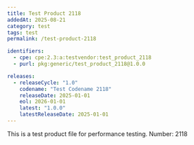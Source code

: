 ```yaml
---
title: Test Product 2118
addedAt: 2025-08-21
category: test
tags: test
permalink: /test-product-2118

identifiers:
  - cpe: cpe:2.3:a:testvendor:test_product_2118
  - purl: pkg:generic/test_product_2118@1.0.0

releases:
  - releaseCycle: "1.0"
    codename: "Test Codename 2118"
    releaseDate: 2025-01-01
    eol: 2026-01-01
    latest: "1.0.0"
    latestReleaseDate: 2025-01-01
---
```


This is a test product file for performance testing. Number: 2118
